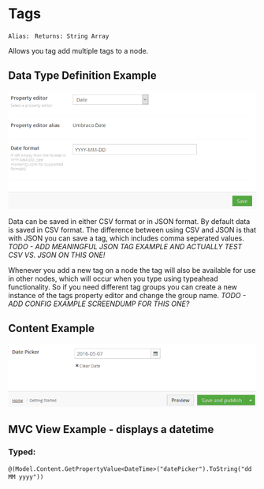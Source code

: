 # Tags
`Alias: `
`Returns: String Array`

Allows you tag add multiple tags to a node.

## Data Type Definition Example

![Data Type Definition Example](images/DateTime-DataType.png)

Data can be saved in either CSV format or in JSON format. By default data is saved in CSV format. The difference between using CSV and JSON is that with JSON you can save a tag, which includes comma seperated values.
*TODO - ADD MEANINGFUL JSON TAG EXAMPLE AND ACTUALLY TEST CSV VS. JSON ON THIS ONE!*

Whenever you add a new tag on a node the tag will also be available for use in other nodes, which will occur when you type using typeahead functionality. So if you need different tag groups you can create a new instance of the tags property editor and change the group name.
*TODO - ADD CONFIG EXAMPLE SCREENDUMP FOR THIS ONE?*

## Content Example

![Content Example](images/Date-Time-Content.png)

## MVC View Example - displays a datetime

### Typed:

	@(Model.Content.GetPropertyValue<DateTime>("datePicker").ToString("dd MM yyyy"))
